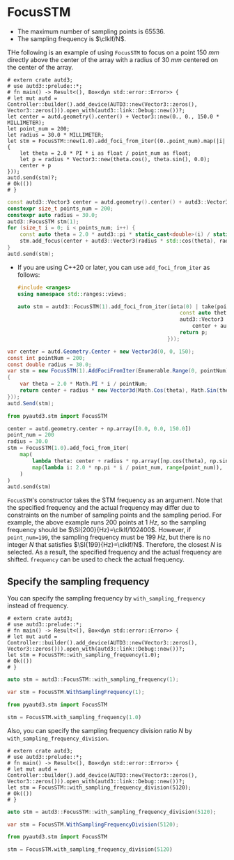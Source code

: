 # FocusSTM

- The maximum number of sampling points is $65536$.
- The sampling frequency is $\clklf/N$.

THe following is an example of using `FocusSTM` to focus on a point $\SI{150}{mm}$ directly above the center of the array with a radius of $\SI{30}{mm}$ centered on the center of the array.

```rust,edition2021
# extern crate autd3;
# use autd3::prelude::*;
# fn main() -> Result<(), Box<dyn std::error::Error>> {
# let mut autd = Controller::builder().add_device(AUTD3::new(Vector3::zeros(), Vector3::zeros())).open_with(autd3::link::Debug::new())?;
let center = autd.geometry().center() + Vector3::new(0., 0., 150.0 * MILLIMETER);
let point_num = 200;
let radius = 30.0 * MILLIMETER;
let stm = FocusSTM::new(1.0).add_foci_from_iter((0..point_num).map(|i| {
    let theta = 2.0 * PI * i as float / point_num as float;
    let p = radius * Vector3::new(theta.cos(), theta.sin(), 0.0);
    center + p
}));
autd.send(stm)?;
# Ok(())
# }
```

```cpp
const autd3::Vector3 center = autd.geometry().center() + autd3::Vector3(0.0, 0.0, 150.0);
constexpr size_t points_num = 200;
constexpr auto radius = 30.0;
autd3::FocusSTM stm(1);
for (size_t i = 0; i < points_num; i++) {
    const auto theta = 2.0 * autd3::pi * static_cast<double>(i) / static_cast<double>(points_num);
    stm.add_focus(center + autd3::Vector3(radius * std::cos(theta), radius * std::sin(theta), 0));
}
autd.send(stm);
```

- If you are using C++20 or later, you can use `add_foci_from_iter` as follows:
    ```cpp
    #include <ranges>
    using namespace std::ranges::views;

    auto stm = autd3::FocusSTM(1).add_foci_from_iter(iota(0) | take(points_num) | transform([&](auto i) {
                                                        const auto theta = 2.0 * autd3::pi * static_cast<double>(i) / static_cast<double>(points_num);
                                                        autd3::Vector3 p =
                                                            center + autd3::Vector3(radius * std::cos(theta), radius * std::sin(theta), 0);
                                                        return p;
                                                    }));
    ```

```cs
var center = autd.Geometry.Center + new Vector3d(0, 0, 150);
const int pointNum = 200;
const double radius = 30.0;
var stm = new FocusSTM(1).AddFociFromIter(Enumerable.Range(0, pointNum).Select(i =>
{
    var theta = 2.0 * Math.PI * i / pointNum;
    return center + radius * new Vector3d(Math.Cos(theta), Math.Sin(theta), 0);
}));
autd.Send(stm);
```

```python
from pyautd3.stm import FocusSTM

center = autd.geometry.center + np.array([0.0, 0.0, 150.0])
point_num = 200
radius = 30.0
stm = FocusSTM(1.0).add_foci_from_iter(
    map(
        lambda theta: center + radius * np.array([np.cos(theta), np.sin(theta), 0]),
        map(lambda i: 2.0 * np.pi * i / point_num, range(point_num)),
    )
)
autd.send(stm)
```

`FocusSTM`'s constructor takes the STM frequency as an argument.
Note that the specified frequency and the actual frequency may differ due to constraints on the number of sampling points and the sampling period.
For example, the above example runs 200 points at $\SI{1}{Hz}$, so the sampling frequency should be $\SI{200}{Hz}=\clklf/102400$.
However, if `point_num=199`, the sampling frequency must be $\SI{199}{Hz}$, but there is no integer $N$ that satisfies $\SI{199}{Hz}=\clklf/N$.
Therefore, the closest $N$ is selected.
As a result, the specified frequency and the actual frequency are shifted.
`frequency` can be used to check the actual frequency.


## Specify the sampling frequency

You can specify the sampling frequency by `with_sampling_frequency` instead of frequency.

```rust,edition2021
# extern crate autd3;
# use autd3::prelude::*;
# fn main() -> Result<(), Box<dyn std::error::Error>> {
# let mut autd = Controller::builder().add_device(AUTD3::new(Vector3::zeros(), Vector3::zeros())).open_with(autd3::link::Debug::new())?;
let stm = FocusSTM::with_sampling_frequency(1.0);
# Ok(())
# }
```

```cpp
auto stm = autd3::FocusSTM::with_sampling_frequency(1);
```

```cs
var stm = FocusSTM.WithSamplingFrequency(1);
```

```python
from pyautd3.stm import FocusSTM

stm = FocusSTM.with_sampling_frequency(1.0)
```

Also, you can specify the sampling frequency division ratio $N$ by `with_sampling_frequency_division`.

```rust,edition2021
# extern crate autd3;
# use autd3::prelude::*;
# fn main() -> Result<(), Box<dyn std::error::Error>> {
# let mut autd = Controller::builder().add_device(AUTD3::new(Vector3::zeros(), Vector3::zeros())).open_with(autd3::link::Debug::new())?;
let stm = FocusSTM::with_sampling_frequency_division(5120);
# Ok(())
# }
```

```cpp
auto stm = autd3::FocusSTM::with_sampling_frequency_division(5120);
```

```cs
var stm = FocusSTM.WithSamplingFrequencyDivision(5120);
```

```python
from pyautd3.stm import FocusSTM

stm = FocusSTM.with_sampling_frequency_division(5120)
```
